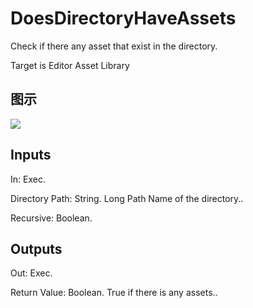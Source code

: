 # DoesDirectoryHaveAssets

Check if there any asset that exist in the directory.

Target is Editor Asset Library

## 图示

![]($-20221218-18471150.png)

## Inputs

In: Exec.

Directory Path: String. Long Path Name of the directory..

Recursive: Boolean.  

## Outputs

Out: Exec.

Return Value: Boolean. True if there is any assets..

